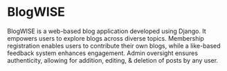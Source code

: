 # BlogWISE
BlogWISE is a web-based blog application developed using Django. It empowers users to explore blogs across diverse topics. Membership registration enables users to contribute their own blogs, while a like-based feedback system enhances engagement. Admin oversight ensures authenticity, allowing for addition, editing, &amp; deletion of posts by any user.

